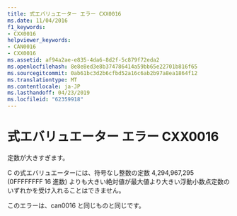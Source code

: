 ```yaml
---
title: 式エバリュエーター エラー CXX0016
ms.date: 11/04/2016
f1_keywords:
- CXX0016
helpviewer_keywords:
- CAN0016
- CXX0016
ms.assetid: af94a2ae-e835-4da6-8d2f-5c879f72eda2
ms.openlocfilehash: 8e8e8ed3e8b374786414a59bb65e22701b816f65
ms.sourcegitcommit: 0ab61bc3d2b6cfbd52a16c6ab2b97a8ea1864f12
ms.translationtype: MT
ms.contentlocale: ja-JP
ms.lasthandoff: 04/23/2019
ms.locfileid: "62359918"
---
```

# <a name="expression-evaluator-error-cxx0016"></a>式エバリュエーター エラー CXX0016

定数が大きすぎます。

C の式エバリュエーターには、符号なし整数の定数 4,294,967,295 (0FFFFFFFF 16 進数) よりも大きい絶対値が最大値より大きい浮動小数点定数のいずれかを受け入れることはできません。

このエラーは、can0016 と同じものと同じです。